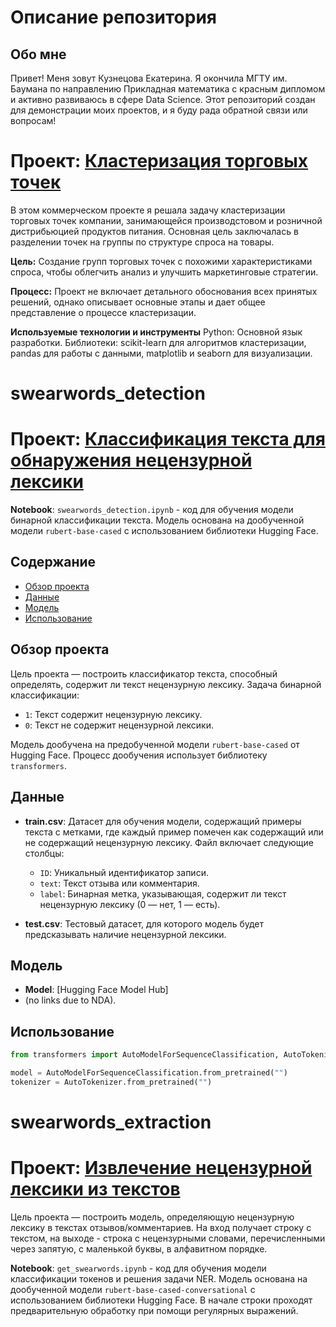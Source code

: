 # Описание репозитория

## Обо мне
Привет! Меня зовут Кузнецова Екатерина. Я окончила МГТУ им. Баумана по направлению Прикладная математика с
красным дипломом и активно развиваюсь в сфере Data Science. 
Этот репозиторий создан для демонстрации моих проектов, и я буду рада обратной связи или вопросам! 
# Проект: [ Кластеризация торговых точек ](https://github.com/keatrean/projects/blob/master/clustering_project/main_code.ipynb)
В этом коммерческом проекте я решала задачу кластеризации торговых точек компании, 
занимающейся производстовом и розничной дистрибьюцией продуктов питания. 
Основная цель заключалась в разделении точек на группы по структуре спроса на товары.

**Цель:** Создание групп торговых точек с похожими характеристиками спроса, чтобы облегчить анализ и 
улучшить маркетинговые стратегии.

**Процесс:** Проект не включает детального обоснования всех принятых решений, однако описывает основные этапы и дает общее представление о
процессе кластеризации.

**Используемые технологии и инструменты**
Python: Основной язык разработки.
Библиотеки: scikit-learn для алгоритмов кластеризации, 
pandas для работы с данными, matplotlib и seaborn для визуализации.

# swearwords_detection
# Проект: [ Классификация текста для обнаружения нецензурной лексики ](https://github.com/keatrean/projects/blob/master/swearwords_detection.ipynb)

**Notebook**: `swearwords_detection.ipynb` - код для обучения модели бинарной классификации текста. Модель основана на дообученной модели `rubert-base-cased` с использованием библиотеки Hugging Face.


## Содержание

- [Обзор проекта](#обзор-проекта)
- [Данные](#данные)
- [Модель](#модель)
- [Использование](#использование)



## Обзор проекта

Цель проекта — построить классификатор текста, способный определять, содержит ли текст нецензурную лексику. Задача бинарной классификации:
- `1`: Текст содержит нецензурную лексику.
- `0`: Текст не содержит нецензурной лексики.

Модель дообучена на предобученной модели `rubert-base-cased` от Hugging Face. Процесс дообучения использует библиотеку `transformers`.

## Данные

- **train.csv**: Датасет для обучения модели, содержащий примеры текста с метками, где каждый пример помечен как содержащий или не содержащий нецензурную лексику. Файл включает следующие столбцы:
  - `ID`: Уникальный идентификатор записи.
  - `text`: Текст отзыва или комментария.
  - `label`: Бинарная метка, указывающая, содержит ли текст нецензурную лексику (0 — нет, 1 — есть).

- **test.csv**: Тестовый датасет, для которого модель будет предсказывать наличие нецензурной лексики.
## Модель

- **Model**: [Hugging Face Model Hub]
- (no links due to NDA).
 
## Использование 
```python
from transformers import AutoModelForSequenceClassification, AutoTokenizer

model = AutoModelForSequenceClassification.from_pretrained("")
tokenizer = AutoTokenizer.from_pretrained("")
```

# swearwords_extraction
#  Проект: [ Извлечение нецензурной лексики из текстов ](https://github.com/keatrean/projects/blob/master/get_swearwords.ipynb)
Цель проекта — построить модель, определяющую нецензурную лексику в текстах отзывов/комментариев. На вход получает строку с текстом, на выходе - строка с нецензурными словами, перечисленными через запятую, с маленькой буквы, в алфавитном порядке.

**Notebook**: `get_swearwords.ipynb` - код для обучения модели  классификации токенов и решения задачи NER. Модель основана на дообученной модели `rubert-base-cased-conversational` с использованием библиотеки Hugging Face. В начале строки проходят предварительную обработку при помощи регулярных выражений.


